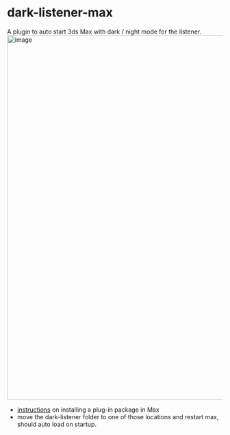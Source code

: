 # dark-listener-max
A plugin to auto start 3ds Max with dark / night mode for the listener.
<img width="852" alt="image" src="https://user-images.githubusercontent.com/3758308/228204597-c50fcdaa-36ee-412c-9dd9-bf0bee35f8a7.png">

- [instructions](https://help.autodesk.com/view/MAXDEV/2023/ENU/?guid=packaging_plugins) on installing a plug-in package in Max
- move the dark-listener folder to one of those locations and restart max, should auto load on startup.
